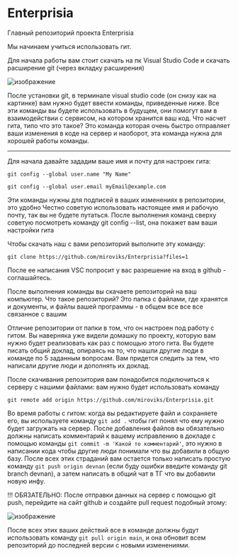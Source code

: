 # Enterprisia
Главный репозиторий проекта Enterprisia

Мы начинаем учиться использовать гит.

Для начала работы вам стоит скачать на пк Visual Studio Code и скачать расширение git (через вкладку расширения)


![изображение](https://user-images.githubusercontent.com/115568817/195150077-d729f690-60c2-4bc4-80a4-0b7e083ee27c.png)

После установки git, в терминале visual studio code (он снизу как на картинке) вам нужно будет ввести команды, приведенные ниже.
Все эти команды вы будете использовать в будущем, они помогут вам в взаимодействии с сервисом, на котором хранится ваш код.
Что насчет гита, типо что это такое? Это команда которая очень быстро отправляет ваши изменения в коде на сервер и наоборот, эта команда нужна для хорошей работы команды.

-----------------------------------------------------------------------------------------------------------------------------------------------------------

Для начала давайте зададим ваше имя и почту для настроек гита:

`git config --global user.name "My Name"`

`git config --global user.email myEmail@example.com`

Эти команды нужны для подписей в ваших изменениях в репозитории, это удобно
Честно советую использовать настоящее имя и рабочую почту, так вы не будете путаться. 
После выполнения команд сверху советую посмотреть команду git config --list,  она покажет вам ваши настройки гита

Чтобы скачать наш с вами репозиторий выполните эту команду:

`git clone https://github.com/miroviks/Enterprisia?files=1`

После ее написания VSC попросит у вас разрешение на вход в github - соглашайтесь.

После выполнения команды вы скачаете репозиторий на ваш компьютер. 
Что такое репозиторий? Это папка с файлами, где хранятся и документы, и файлы вашей программы - в общем все все все связанное с вашим

Отличие репозитории от папки в том, что он настроен под работу с гитом. Вы наверняка уже видели домашку по проекту, которую вам нужно будет реализовать как раз с помощью этого гита. Вы будете писать общий доклад, опираясь на то, что нашли другие люди в команде по 5 заданным вопросам. Вам придется следить за тем, что написали другие люди и дополнять их доклад.

После скачивания репозитория вам понадобится подключиться к серверу с нашими файлами: вам нужно будет использовать команду 

`git remote add origin https://github.com/miroviks/Enterprisia.git`


Во время работы с гитом: когда вы редактируете файл и сохраняете его, вы используете команду `git add .` чтобы гит понял что ему нужно будет загружать на сервер. После добавления файлов вы обязательно должны написать комментарий к вашему исправлению в докладе с помощью команды `git commit -m 'Какой то комментарий'`, это нужно в написании кода чтобы другие люди понимали что вы добавили в общую базу. После всех этих страданий вам остается только написать простую команду `git push origin devnan` (если буду ошибки введите команду git branch devnan), а затем написать в общий чат в ТГ что вы добавили новую инфу.

!!! ОБЯЗАТЕЛЬНО: После отправки данных на сервер с помощью git push, перейдите на сайт github и создайте pull request подобный этому:

![изображение](https://user-images.githubusercontent.com/115568817/195369557-223e23e6-4418-4d48-8c1e-26450856f9f9.png)


После всех этих ваших действий все в команде должны будут использовать команду `git pull origin main`, и она обновит всем репозиторий до последней версии с новыми изменениями. 
